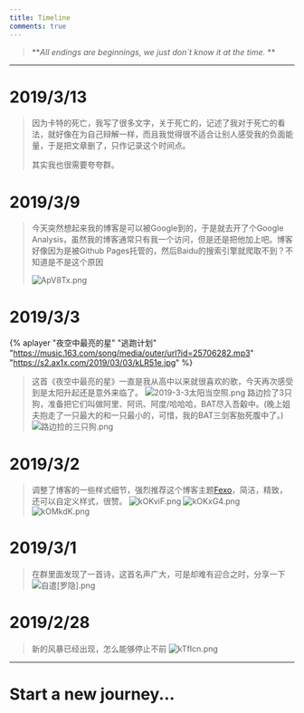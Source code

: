 ```yaml
---
title: Timeline
comments: true
---
```

> ***All endings are beginnings, we just don`t know it at the time.* **
---
# 2019/3/13

> 因为卡特的死亡，我写了很多文字，关于死亡的，记述了我对于死亡的看法，就好像在为自己辩解一样，而且我觉得很不适合让别人感受我的负面能量，于是把文章删了，只作记录这个时间点。
>
> 
>
> 其实我也很需要夸夸群。

# 2019/3/9

> 今天突然想起来我的博客是可以被Google到的，于是就去开了个Google Analysis，虽然我的博客通常只有我一个访问，但是还是把他加上吧。博客好像因为是被Github Pages托管的，然后Baidu的搜索引擎就爬取不到？不知道是不是这个原因
>
> ![ApV8Tx.png](https://s2.ax1x.com/2019/03/09/ApV8Tx.png)

# 2019/3/3

{% aplayer "夜空中最亮的星" "逃跑计划" "https://music.163.com/song/media/outer/url?id=25706282.mp3" "https://s2.ax1x.com/2019/03/03/kLR51e.jpg"  %}

> 这首《夜空中最亮的星》一直是我从高中以来就很喜欢的歌，今天再次感受到是太阳升起还是意外来临了。
> ![2019-3-3太阳当空照.png](https://i.loli.net/2019/03/03/5c7b9da362907.png)
> 路边捡了3只狗，准备把它们叫做阿里、阿讯、阿度/哈哈哈，BAT尽入吾觳中。(晚上姐夫抱走了一只最大的和一只最小的，可惜，我的BAT三剑客胎死腹中了。)
> ![路边捡的三只狗.png](https://i.loli.net/2019/03/03/5c7b9dba0957f.png)

# 2019/3/2
> 调整了博客的一些样式细节，强烈推荐这个博客主题[Fexo](https://github.com/forsigner/fexo)，简洁，精致，还可以自定义样式，很赞。
> ![kOKviF.png](https://s2.ax1x.com/2019/03/04/kOKviF.png)
> ![kOKxG4.png](https://s2.ax1x.com/2019/03/04/kOKxG4.png)
> ![kOMkdK.png](https://s2.ax1x.com/2019/03/04/kOMkdK.png)

# 2019/3/1
> 在群里面发现了一首诗，这首名声广大，可是却难有迎合之时，分享一下
> ![自遣[罗隐].png](https://i.loli.net/2019/03/01/5c7904c855523.png)

# 2019/2/28
> 新的风暴已经出现，怎么能够停止不前
> ![kTfIcn.png](https://s2.ax1x.com/2019/02/27/kTfIcn.png)
---
# Start a new journey...
